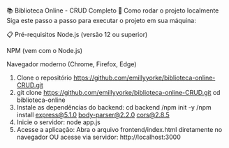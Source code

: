 📚 Biblioteca Online - CRUD Completo
🚀 Como rodar o projeto localmente
Siga este passo a passo para executar o projeto em sua máquina:

📋 Pré-requisitos
Node.js (versão 12 ou superior)

NPM (vem com o Node.js)

Navegador moderno (Chrome, Firefox, Edge)

1. Clone o repositório https://github.com/emillyyorke/biblioteca-online-CRUD.git
2. git clone https://github.com/emillyyorke/biblioteca-online-CRUD.git
   cd biblioteca-online
3. Instale as dependências do backend: cd backend /npm init -y /npm install express@5.1.0 body-parser@2.2.0 cors@2.8.5
4. Inicie o servidor: node app.js
5. Acesse a aplicação:
  Abra o arquivo frontend/index.html diretamente no navegador
  OU acesse via servidor: http://localhost:3000
